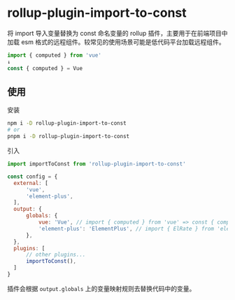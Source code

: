 # rollup-plugin-import-to-const

将 import 导入变量替换为 const 命名变量的 rollup 插件，主要用于在前端项目中加载 esm 格式的远程组件。较常见的使用场景可能是低代码平台加载远程组件。

```js
import { computed } from 'vue'
↓
const { computed } = Vue
```

## 使用

安装

```sh
npm i -D rollup-plugin-import-to-const
# or
pnpm i -D rollup-plugin-import-to-const
```

引入

```js
import importToConst from 'rollup-plugin-import-to-const'

const config = {
  external: [
      'vue',
      'element-plus',
  ],
  output: {
      globals: {
          vue: 'Vue', // import { computed } from 'vue' => const { computed } = Vue
          'element-plus': 'ElementPlus', // import { ElRate } from 'element-plus' => const { ElRate } = ElementPlus
      },
  },
  plugins: [
      // other plugins...
      importToConst(),
  ]
}
```

插件会根据 `output.globals` 上的变量映射规则去替换代码中的变量。
